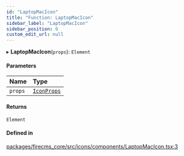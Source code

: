 ```yaml
---
id: "LaptopMacIcon"
title: "Function: LaptopMacIcon"
sidebar_label: "LaptopMacIcon"
sidebar_position: 0
custom_edit_url: null
---
```


▸ **LaptopMacIcon**(`props`): `Element`

#### Parameters

| Name | Type |
| :------ | :------ |
| `props` | [`IconProps`](../types/IconProps.md) |

#### Returns

`Element`

#### Defined in

[packages/firecms_core/src/icons/components/LaptopMacIcon.tsx:3](https://github.com/FireCMSco/firecms/blob/d45f3739/packages/firecms_core/src/icons/components/LaptopMacIcon.tsx#L3)

